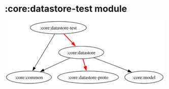 # :core:datastore-test module

![Dependency graph](../../docs/images/graphs/dep_graph_core_datastore_test.svg)
